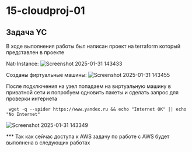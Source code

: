 # 15-cloudproj-01

## Задача YC
В ходе выполнения работы был написан проект на terraform который представлен в проекте

Nat-Instance:
![Screenshot 2025-01-31 143433](https://github.com/user-attachments/assets/5e5178bf-8ec0-49e5-bce8-96baa058e549)

Созданы фиртуальные машины:
![Screenshot 2025-01-31 143455](https://github.com/user-attachments/assets/0396559c-eba2-448c-8028-a1f2c5d18ddf)

После подключения на узел попадаем на виртуальную машину в приватной сети и попробуем одновить пакеты и сделать запрос для проверки интернета
```
 wget -q --spider https://www.yandex.ru && echo "Internet OK" || echo "No Internet"
```

![Screenshot 2025-01-31 143349](https://github.com/user-attachments/assets/e75077ef-de9a-45a4-a872-d63a2f6c15df)


*** Так как сейчас доступа к AWS задачу по работе с AWS будет выполнена в следующих работах
